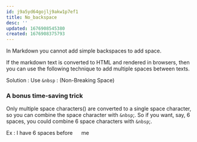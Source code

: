 ```yaml
---
id: j9a5yd64gojlj9akw1p7ef1
title: No_backspace
desc: ''
updated: 1676908545380
created: 1676908375793
---
```

In Markdown you cannot add simple backspaces to add space.

If the markdown text is converted to HTML and rendered in browsers, then you can use the following technique to add multiple spaces between texts.

Solution : Use ```&nbsp``` : (Non-Breaking Space)

### A bonus time-saving trick
Only multiple space characters() are converted to a single space character, so you can combine the space character with ```&nbsp```;. So if you want, say, 6 spaces, you could combine 6 space characters with ```&nbsp```;.

Ex : I have 6 spaces before &nbsp; &nbsp; &nbsp;me
